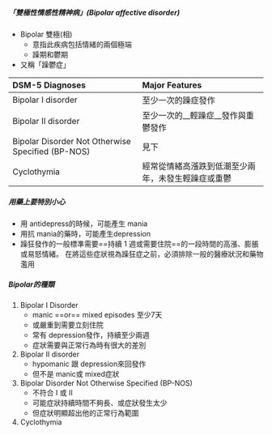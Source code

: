 ##### 「雙極性情感性精神病」(Bipolar affective disorder)
- Bipolar 雙極(相)
	- 意指此疾病包括情緒的兩個極端
	- 躁期和鬱期
- 又稱「躁鬱症」


DSM-5 Diagnoses |Major Features
:--|:--
Bipolar I disorder | 至少一次的躁症發作 
Bipolar II disorder | 至少一次的__輕躁症__發作與重鬱發作
Bipolar Disorder Not Otherwise Specified (BP-NOS) | 見下
Cyclothymia | 經常從情緒高漲跌到低潮至少兩年，未發生輕躁症或重鬱
 

##### 用藥上要特別小心
- 用 antidepress的時候，可能產生 mania
- 用抗 mania的藥時，可能產生depression
- 躁狂發作的一般標準需要==持續 1 週或需要住院==的一段時間的高漲、膨脹或易怒情緒。 
在將這些症狀視為躁狂症之前，必須排除一般的醫療狀況和藥物濫用

##### Bipolar的種類
1. Bipolar I Disorder
	- manic ==or== mixed episodes 至少7天
	- 或嚴重到需要立刻住院
	- 常有 depression發作，持續至少兩週
	- 症狀需要與正常行為時有很大的差別
2. Bipolar II disorder
	- hypomanic 跟 depression來回發作
	- 但不是 manic或 mixed症狀
3. Bipolar Disorder Not Otherwise Specified (BP-NOS)
	- 不符合 I 或 II
	- 可能症狀持續時間不夠長、或症狀發生太少
	- 但症狀明顯超出他的正常行為範圍
4. Cyclothymia